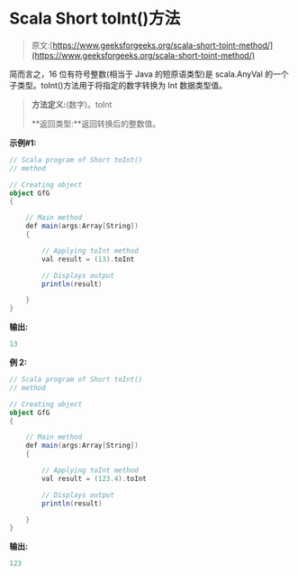 # Scala Short toInt()方法

> 原文:[https://www.geeksforgeeks.org/scala-short-toint-method/](https://www.geeksforgeeks.org/scala-short-toint-method/)

简而言之，16 位有符号整数(相当于 Java 的短原语类型)是 scala.AnyVal 的一个子类型。toInt()方法用于将指定的数字转换为 Int 数据类型值。

> **方法定义:**(数字)。toInt
> 
> **返回类型:**返回转换后的整数值。

**示例#1:**

```scala
// Scala program of Short toInt() 
// method 

// Creating object 
object GfG 
{ 

    // Main method 
    def main(args:Array[String]) 
    { 

        // Applying toInt method 
        val result = (13).toInt

        // Displays output 
        println(result) 

    } 
} 
```

**输出:**

```scala
13

```

**例 2:**

```scala
// Scala program of Short toInt() 
// method 

// Creating object 
object GfG 
{ 

    // Main method 
    def main(args:Array[String]) 
    { 

        // Applying toInt method 
        val result = (123.4).toInt

        // Displays output 
        println(result) 

    } 
} 
```

**输出:**

```scala
123

```